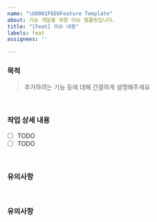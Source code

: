 ```yaml
---
name: "\U0001F6E0Feature Template"
about: 기능 개발을 위한 이슈 템플릿입니다.
title: "[Feat] 이슈 내용"
labels: feat
assignees: ''

---
```


### 목적
> 추가하려는 기능 등에 대해 간결하게 설명해주세요

<br />

### 작업 상세 내용
- [ ] TODO
- [ ] TODO

<br />

### 유의사항

<br />

### 유의사항

<br />
